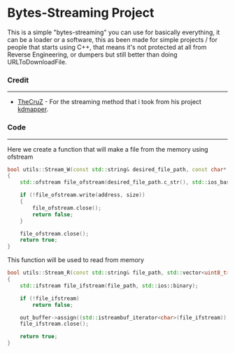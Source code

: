 # Bytes-Streaming Project

This is a simple "bytes-streaming" you can use for basically everything, it can be a loader or a software, this as been made for simple projects / for people that starts using C++, that means it's not protected at all from Reverse Engineering, or dumpers but still better than doing URLToDownloadFile.

### Credit
-------

* [TheCruZ](https://blog.cr4.sh/) - For the streaming method that i took from his project [kdmapper](https://github.com/TheCruZ/kdmapper).

### Code
-------

Here we create a function that will make a file from the memory using ofstream
```cpp
bool utils::Stream_W(const std::string& desired_file_path, const char* address, size_t size)
{
	std::ofstream file_ofstream(desired_file_path.c_str(), std::ios_base::out | std::ios_base::binary);

	if (!file_ofstream.write(address, size))
	{
		file_ofstream.close();
		return false;
	}

	file_ofstream.close();
	return true;
}
```

This function will be used to read from memory
```cpp
bool utils::Stream_R(const std::string& file_path, std::vector<uint8_t>* out_buffer)
{
	std::ifstream file_ifstream(file_path, std::ios::binary);

	if (!file_ifstream)
		return false;

	out_buffer->assign((std::istreambuf_iterator<char>(file_ifstream)), std::istreambuf_iterator<char>());
	file_ifstream.close();

	return true;
}
```
